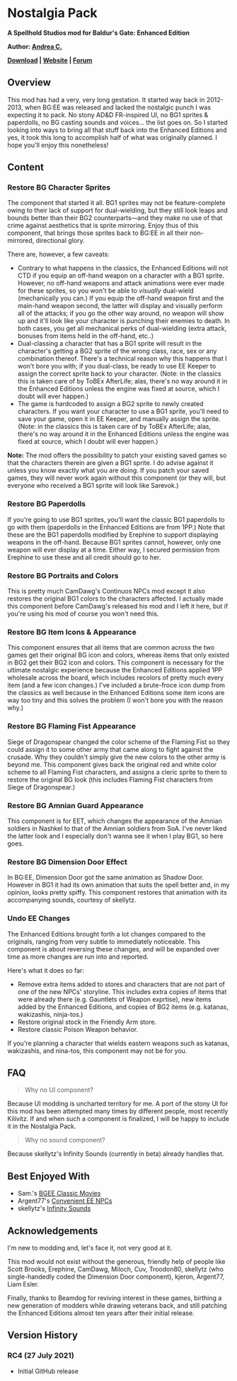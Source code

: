 # Nostalgia Pack
**A Spellhold Studios mod for Baldur's Gate: Enhanced Edition**

**Author: [Andrea C.](http://www.shsforums.net/user/7164-andrea-c/)**

**[Download](https://github.com/SpellholdStudios/Nostalgia-Pack/releases) | [Website](http://www.shsforums.net/) | [Forum](http://www.shsforums.net/topic/61095-nostalgia-pack-putting-the-bg-back-in-bgee/)**

## Overview
This mod has had a very, very long gestation. It started way back in 2012-2013, when BG:EE was released and lacked the nostalgic punch I was expecting it to pack. No stony AD&D FR-inspired UI, no BG1 sprites & paperdolls, no BG casting sounds and voices... the list goes on. So I started looking into ways to bring all that stuff back into the Enhanced Editions and yes, it took this long to accomplish half of what was originally planned. I hope you'll enjoy this nonetheless!

## Content
### Restore BG Character Sprites
The component that started it all. BG1 sprites may not be feature-complete owing to their lack of support for dual-wielding, but they still look leaps and bounds better than their BG2 counterparts—and they make no use of that crime against aesthetics that is sprite mirroring. Enjoy thus of this component, that brings those sprites back to BG:EE in all their non-mirrored, directional glory.

There are, however, a few caveats:
- Contrary to what happens in the classics, the Enhanced Editions will not CTD if you equip an off-hand weapon on a character with a BG1 sprite. However, no off-hand weapons and attack animations were ever made for these sprites, so you won't be able to *visually* dual-wield (mechanically you can.) If you equip the off-hand weapon first and the main-hand weapon second, the latter will display and visually perform all of the attacks; if you go the other way around, no weapon will show up and it'll look like your character is punching their enemies to death. In both cases, you get all mechanical perks of dual-wielding (extra attack, bonuses from items held in the off-hand, etc..)
- Dual-classing a character that has a BG1 sprite will result in the character's getting a BG2 sprite of the wrong class, race, sex or any combination thereof. There's a technical reason why this happens that I won't bore you with; if you dual-class, be ready to use EE Keeper to assign the correct sprite back to your character. (Note: in the classics this is taken care of by ToBEx AfterLife; alas, there's no way around it in the Enhanced Editions unless the engine was fixed at source, which I doubt will ever happen.)
- The game is hardcoded to assign a BG2 sprite to newly created characters. If you want your character to use a BG1 sprite, you'll need to save your game, open it in EE Keeper, and manually assign the sprite. (Note: in the classics this is taken care of by ToBEx AfterLife; alas, there's no way around it in the Enhanced Editions unless the engine was fixed at source, which I doubt will ever happen.)

**Note:** The mod offers the possibility to patch your existing saved games so that the characters therein are given a BG1 sprite. I do advise against it unless you know exactly what you are doing. If you patch your saved games, they will never work again without this component (or they will, but everyone who received a BG1 sprite will look like Sarevok.)

### Restore BG Paperdolls
If you're going to use BG1 sprites, you'll want the classic BG1 paperdolls to go with them (paperdolls in the Enhanced Editions are from 1PP.) Note that these are the BG1 paperdolls modified by Erephine to support displaying weapons in the off-hand. Because BG1 sprites cannot, however, only one weapon will ever display at a time. Either way, I secured permission from Erephine to use these and all credit should go to her.

### Restore BG Portraits and Colors
This is pretty much CamDawg's Continuos NPCs mod except it also restores the original BG1 colors to the characters affected. I actually made this component before CamDawg's released his mod and I left it here, but if you're using his mod of course you won't need this.

### Restore BG Item Icons & Appearance
This component ensures that all items that are common across the two games get their original BG icon and colors, whereas items that only existed in BG2 get their BG2 icon and colors. This component is necessary for the ultimate nostalgic experience because the Enhanced Editions applied 1PP wholesale across the board, which includes recolors of pretty much every item (and a few icon changes.) I've included a brute-froce icon dump from the classics as well because in the Enhanced Editions some item icons are way too tiny and this solves the problem (I won't bore you with the reason why.)

### Restore BG Flaming Fist Appearance
Siege of Dragonspear changed the color scheme of the Flaming Fist so they could assign it to some other army that came along to fight against the crusade. Why they couldn't simply give the new colors to the other army is beyond me. This component gives back the original red and white color scheme to all Flaming Fist characters, and assigns a cleric sprite to them to restore the original BG look (this includes Flaming Fist characters from Siege of Dragonspear.)

### Restore BG Amnian Guard Appearance
This component is for EET, which changes the appearance of the Amnian soldiers in Nashkel to that of the Amnian soldiers from SoA. I've never liked the latter look and I especially don't wanna see it when I play BG1, so here goes.

### Restore BG Dimension Door Effect
In BG:EE, Dimension Door got the same animation as Shadow Door. However in BG1 it had its own animation that suits the spell better and, in my opinion, looks pretty spiffy. This component restores that animation with its accompanying sounds, courtesy of skellytz.

### Undo EE Changes
The Enhanced Editions brought forth a lot changes compared to the originals, ranging from very subtle to immediately noticeable. This component is about reversing these changes, and will be expanded over time as more changes are run into and reported.

Here's what it does so far:
- Remove extra items added to stores and characters that are not part of one of the new NPCs' storyline. This includes extra copies of items that were already there (e.g. Gauntlets of Weapon exprtise), new items added by the Enhanced Editions, and copies of BG2 items (e.g. katanas, wakizashis, ninja-tos.)
- Restore original stock in the Friendly Arm store.
- Restore classic Poison Weapon behavior.

If you're planning a character that wields eastern weapons such as katanas, wakizashis, and nina-tos, this component may not be for you.

## FAQ
> Why no UI component?

Because UI modding is uncharted territory for me. A port of the stony UI for this mod has been attempted many times by different people, most recently Kilivitz. If and when such a component is finalized, I will be happy to include it in the Nostalgia Pack.

> Why no sound component?

Because skellytz's Infinity Sounds (currently in beta) already handles that.

## Best Enjoyed With
- Sam.'s [BGEE Classic Movies](https://github.com/Sampsca/BGEE-Classic-Movies)
- Argent77's [Convenient EE NPCs](https://github.com/Argent77/A7-NoEENPCs)
- skellytz's [Infinity Sounds](https://github.com/SpellholdStudios/Infinity-Sounds)

## Acknowledgements
I'm new to modding and, let's face it, not very good at it.

This mod would not exist without the generous, friendly help of people like Scott Brooks, Erephine, CamDawg, Miloch, Cuv, Troodon80, skellytz (who single-handedly coded the Dimension Door component), kjeron, Argent77, Liam Esler.

Finally, thanks to Beamdog for reviving interest in these games, birthing a new generation of modders while drawing veterans back, and still patching the Enhanced Editions almost ten years after their initial release.

## Version History
### RC4 (27 July 2021)
- Initial GitHub release
